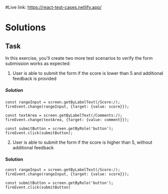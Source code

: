 #Live link: https://react-test-cases.netlify.app/

# Solutions

## Task

In this exercise, you'll create two more test scenarios to verify the form submission works as expected:
1. User is able to submit the form if the score is lower than 5 and additional feedback is provided
##### Solution
    const rangeInput = screen.getByLabelText(/Score:/);
    fireEvent.change(rangeInput, {target: {value: score}});

    const textArea = screen.getByLabelText(/Comments:/);
    fireEvent.change(textArea, {target: {value: comment}});

    const submitButton = screen.getByRole('button');
    fireEvent.click(submitButton);
2. User is able to submit the form if the score is higher than 5, without additional feedback
#### Solution
    const rangeInput = screen.getByLabelText(/Score:/);
    fireEvent.change(rangeInput, {target: {value: score}});

    const submitButton = screen.getByRole('button');
    fireEvent.click(submitButton)
    
